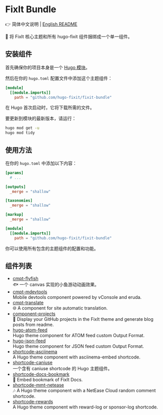 # FixIt Bundle

👉 简体中文说明 | [English README](/README.en.md)

🌲 将 FixIt 核心主题和所有 hugo-fixit 组件捆绑成一个单一组件。

## 安装组件

首先确保你的项目本身是一个 [Hugo 模块](https://gohugo.io/hugo-modules/use-modules/#initialize-a-new-module)。

然后在你的 `hugo.toml` 配置文件中添加这个主题组件：

```toml
[module]
  [[module.imports]]
    path = "github.com/hugo-fixit/fixit-bundle"
```

在 Hugo 首次启动时，它将下载所需的文件。

要更新到模块的最新版本，请运行：

```bash
hugo mod get -u
hugo mod tidy
```

## 使用方法

在你的 `hugo.toml` 中添加以下内容：

```toml
[params]
  # ...

[outputs]
  _merge = "shallow"

[taxonomies]
  _merge = "shallow"

[markup]
  _merge = "shallow"

[module]
  [[module.imports]]
    path = "github.com/hugo-fixit/fixit-bundle"
```

你可以使用所有包含的主题组件的配置和功能。

## 组件列表

<!-- HUGO_FIXIT_COMPONENTS:START -->
- [cmpt-flyfish](https://github.com/hugo-fixit/cmpt-flyfish)\
 🐟 一个 canvas 实现的小鱼游动动画效果。
- [cmpt-mdevtools](https://github.com/hugo-fixit/cmpt-mdevtools)\
 Mobile devtools component powered by vConsole and eruda.
- [cmpt-translate](https://github.com/hugo-fixit/cmpt-translate)\
 🌐 A component for site automatic translation.
- [component-projects](https://github.com/hugo-fixit/component-projects)\
 🐙 Display your GitHub projects in the FixIt theme and generate blog posts from readme.
- [hugo-atom-feed](https://github.com/hugo-fixit/hugo-atom-feed)\
 Hugo theme component for ATOM feed custom Output Format.
- [hugo-json-feed](https://github.com/hugo-fixit/hugo-json-feed)\
 Hugo theme component for JSON feed custom Output Format.
- [shortcode-asciinema](https://github.com/hugo-fixit/shortcode-asciinema)\
 A Hugo theme component with asciinema-embed shortcode.
- [shortcode-caniuse](https://github.com/hugo-fixit/shortcode-caniuse)\
 一个含有 caniuse shortcode 的 Hugo 主题组件。
- [shortcode-docs-bookmark](https://github.com/hugo-fixit/shortcode-docs-bookmark)\
 🔖 Embed bookmark of FixIt Docs.
- [shortcode-mmt-netease](https://github.com/hugo-fixit/shortcode-mmt-netease)\
 🎶 A Hugo theme component with a NetEase Cloud random comment shortcode.
- [shortcode-rewards](https://github.com/hugo-fixit/shortcode-rewards)\
 A Hugo theme component with reward-log or sponsor-log shortcode.
<!-- HUGO_FIXIT_COMPONENTS:END -->
